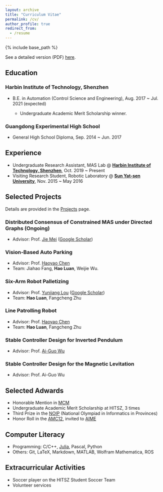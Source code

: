 ```yaml
---
layout: archive
title: "Curriculum Vitae"
permalink: /cv/
author_profile: true
redirect_from:
  - /resume
---
```


{% include base_path %}

See a detailed version (PDF) [here](https://edmundluan.github.io/files/CV_HaoLuan.pdf). 

## Education

### Harbin Institute of Technology, Shenzhen


- B.E. in Automation (Control Science and Engineering), Aug. 2017 ~ Jul. 2021 (expected) 

    - Undergraduate Academic Merit Scholarship winner. 

### Guangdong Experimental High School


- General High School Diploma, Sep. 2014 ~ Jun. 2017 



## Experience

* Undergraduate Research Assistant, MAS Lab @ [**Harbin Institute of Technology, Shenzhen**](http://www.hitsz.edu.cn/index.html), Oct. 2019 ~ Present 
* Visiting Research Student, Robotic Laboratory @ [**Sun Yat-sen University**](http://sysu.edu.cn/en/index.htm), Nov. 2015 ~ May 2016 



## Selected Projects

Details are provided in the [Projects](https://edmundluan.github.io/projects/) page. 

### Distributed Consensus of Constrained MAS under Directed Graphs (Ongoing)

-   Advisor: Prof. [Jie Mei](http://faculty.hitsz.edu.cn/meijie) ([Google Scholar](https://scholar.google.com/citations?user=tyQm5IkAAAAJ)) 


### Vision-Based Auto Parking

-   Advisor: Prof. [Haoyao Chen](http://nrs-lab.com/people/) 
-   Team: Jiahao Fang, **Hao Luan**, Weijie Wu. 


### Six-Arm Robot Palletizing 

-   Advisor: Prof. [Yunjiang Lou](http://faculty.hitsz.edu.cn/louyunjiang?lang=en) ([Google Scholar](https://scholar.google.com/citations?user=8Ulrn3cAAAAJ))  
-   Team: **Hao Luan**, Fangcheng Zhu 


### Line Patrolling Robot

-   Advisor: Prof. [Haoyao Chen](http://nrs-lab.com/people/) 
-   Team: **Hao Luan**, Fangcheng Zhu 


### Stable Controller Design for Inverted Pendulum 

-   Advisor: Prof. [Ai-Guo Wu](https://ieeexplore.ieee.org/author/38182430000) 


### Stable Controller Design for the Magnetic Levitation 

-   Advisor: Prof. Ai-Guo Wu 


## Selected Adwards

-   Honorable Mention in [MCM](https://www.comap.com/undergraduate/contests/) 
-   Undergraduate Academic Merit Scholarship at HITSZ, 3 times 
-   Third Prize in the [NOIP](http://www.noi.cn/) (National Olympiad in Informatics in Provinces) 
-   Honor Roll in the [AMC12](https://www.maa.org/math-competitions/american-mathematics-contest-12-amc-12), invited to [AIME](https://www.maa.org/math-competitions/american-invitational-mathematics-examination-aime) 


## Computer Literacy
-   Programming: C/C++, [Julia](https://julialang.org/), Pascal, Python 
-   Others: Git, LaTeX, Markdown, MATLAB, Wolfram Mathematica, ROS 


## Extracurricular Activities
-   Soccer player on the HITSZ Student Soccer Team 
-   Volunteer services


<!--
Publications
======
  <ul>{% for post in site.publications %}
    {% include archive-single-cv.html %}
  {% endfor %}</ul>

Talks
======
  <ul>{% for post in site.talks %}
    {% include archive-single-talk-cv.html %}
  {% endfor %}</ul>

Teaching
======
  <ul>{% for post in site.teaching %}
    {% include archive-single-cv.html %}
  {% endfor %}</ul>


Leadership
======

* Currently signed in to 43 different slack teams

-->

